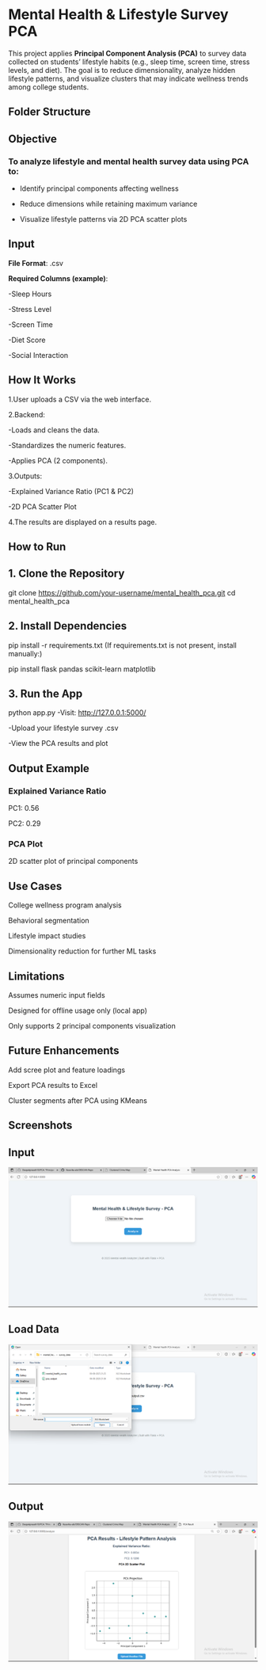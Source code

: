 # Mental Health & Lifestyle Survey PCA

This project applies **Principal Component Analysis (PCA)** to survey data collected on students’ lifestyle habits (e.g., sleep time, screen time, stress levels, and diet). The goal is to reduce dimensionality, analyze hidden lifestyle patterns, and visualize clusters that may indicate wellness trends among college students.

## Folder Structure

## Objective

### To analyze lifestyle and mental health survey data using PCA to:

 - Identify principal components affecting wellness

 - Reduce dimensions while retaining maximum variance

 - Visualize lifestyle patterns via 2D PCA scatter plots

## Input

**File Format**: .csv

**Required Columns (example)**:

 -Sleep Hours

 -Stress Level

 -Screen Time

 -Diet Score

 -Social Interaction

## How It Works

1.User uploads a CSV via the web interface.

2.Backend:

-Loads and cleans the data.

-Standardizes the numeric features.

-Applies PCA (2 components).

3.Outputs:

-Explained Variance Ratio (PC1 & PC2)

-2D PCA Scatter Plot

4.The results are displayed on a results page.

## How to Run

## 1. Clone the Repository

git clone https://github.com/your-username/mental_health_pca.git
cd mental_health_pca

## 2. Install Dependencies

pip install -r requirements.txt
(If requirements.txt is not present, install manually:)

pip install flask pandas scikit-learn matplotlib

## 3. Run the App

python app.py
-Visit: http://127.0.0.1:5000/

-Upload your lifestyle survey .csv

-View the PCA results and plot

## Output Example

### Explained Variance Ratio

PC1: 0.56

PC2: 0.29

### PCA Plot

2D scatter plot of principal components

## Use Cases

 College wellness program analysis

 Behavioral segmentation

 Lifestyle impact studies

 Dimensionality reduction for further ML tasks

## Limitations

 Assumes numeric input fields

 Designed for offline usage only (local app)

 Only supports 2 principal components visualization

## Future Enhancements

 Add scree plot and feature loadings

 Export PCA results to Excel

 Cluster segments after PCA using KMeans

 ## Screenshots

 ## Input

 ![input](screenshots/input.png)

 ## Load Data

 ![load](screenshots/load.png)

 ## Output
 
 ![output](screenshots/output.png)

